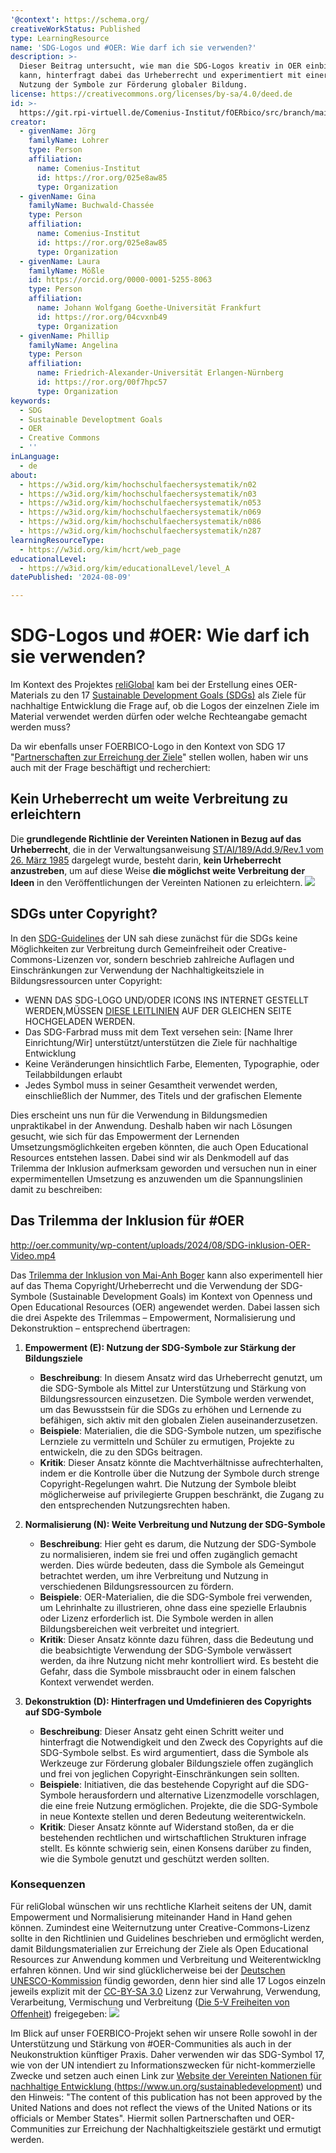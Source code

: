 ```yaml
---
'@context': https://schema.org/
creativeWorkStatus: Published
type: LearningResource
name: 'SDG-Logos und #OER: Wie darf ich sie verwenden?'
description: >-
  Dieser Beitrag untersucht, wie man die SDG-Logos kreativ in OER einbinden
  kann, hinterfragt dabei das Urheberrecht und experimentiert mit einer freieren
  Nutzung der Symbole zur Förderung globaler Bildung.
license: https://creativecommons.org/licenses/by-sa/4.0/deed.de
id: >-
  https://git.rpi-virtuell.de/Comenius-Institut/fOERbico/src/branch/main/Blog/sdg-logos.md
creator:
  - givenName: Jörg
    familyName: Lohrer
    type: Person
    affiliation:
      name: Comenius-Institut
      id: https://ror.org/025e8aw85
      type: Organization
  - givenName: Gina
    familyName: Buchwald-Chassée
    type: Person
    affiliation:
      name: Comenius-Institut
      id: https://ror.org/025e8aw85
      type: Organization
  - givenName: Laura
    familyName: Mößle
    id: https://orcid.org/0000-0001-5255-8063
    type: Person
    affiliation:
      name: Johann Wolfgang Goethe-Universität Frankfurt
      id: https://ror.org/04cvxnb49
      type: Organization
  - givenName: Phillip
    familyName: Angelina
    type: Person
    affiliation:
      name: Friedrich-Alexander-Universität Erlangen-Nürnberg
      id: https://ror.org/00f7hpc57
      type: Organization
keywords:
  - SDG
  - Sustainable Developtment Goals
  - OER
  - Creative Commons
  - ''
inLanguage:
  - de
about:
  - https://w3id.org/kim/hochschulfaechersystematik/n02
  - https://w3id.org/kim/hochschulfaechersystematik/n03
  - https://w3id.org/kim/hochschulfaechersystematik/n053
  - https://w3id.org/kim/hochschulfaechersystematik/n069
  - https://w3id.org/kim/hochschulfaechersystematik/n086
  - https://w3id.org/kim/hochschulfaechersystematik/n287
learningResourceType:
  - https://w3id.org/kim/hcrt/web_page
educationalLevel:
  - https://w3id.org/kim/educationalLevel/level_A
datePublished: '2024-08-09'

---
```



# SDG-Logos und #OER: Wie darf ich sie verwenden?

Im Kontext des Projektes [reliGlobal](https://religlobal.org/) kam bei der Erstellung eines OER-Materials zu den 17 [Sustainable Development Goals (SDGs)](https://sdgs.un.org/goals) als Ziele für nachhaltige Entwicklung die Frage auf, ob die Logos der einzelnen Ziele im Material verwendet werden dürfen oder welche Rechteangabe gemacht werden muss?

Da wir ebenfalls unser FOERBICO-Logo in den Kontext von SDG 17 "[Partnerschaften zur Erreichung der Ziele](https://17ziele.de/ziele/17.html)" stellen wollen, haben wir uns auch mit der Frage beschäftigt und recherchiert: 

## Kein Urheberrecht um weite Verbreitung zu erleichtern
Die **grundlegende Richtlinie der Vereinten Nationen in Bezug auf das Urheberrecht**, die in der Verwaltungsanweisung [ST/AI/189/Add.9/Rev.1 vom 26. März 1985](https://en.wikisource.org/wiki/Administrative_Instruction_ST/AI/189/Add.9/Rev.1) dargelegt wurde, besteht darin, **kein Urheberrecht anzustreben**, um auf diese Weise **die möglichst weite Verbreitung der Ideen** in den Veröffentlichungen der Vereinten Nationen zu erleichtern.
![](https://pad.gwdg.de/uploads/e03c822a-f84a-480d-89ad-31c44388f535.png)

## SDGs unter Copyright?
In den [SDG-Guidelines](https://www.un.org/sustainabledevelopment/wp-content/uploads/2019/01/SDG_Guidelines_AUG_2019_Final.pdf) der UN sah diese zunächst für die SDGs keine Möglichkeiten zur Verbreitung durch Gemeinfreiheit oder Creative-Commons-Lizenzen vor, sondern beschrieb zahlreiche Auflagen und Einschränkungen zur Verwendung der Nachhaltigkeitsziele in Bildungsressourcen unter Copyright:
- WENN DAS SDG-LOGO UND/ODER ICONS INS INTERNET GESTELLT WERDEN,MÜSSEN [DIESE LEITLINIEN](https://www.un.org/sustainabledevelopment/wp-content/uploads/2019/01/SDG_Guidelines_AUG_2019_Final.pdf) AUF DER GLEICHEN SEITE HOCHGELADEN WERDEN.
- Das SDG-Farbrad muss mit dem Text versehen sein: [Name Ihrer Einrichtung/Wir] unterstützt/unterstützen die Ziele für nachhaltige Entwicklung
- Keine Veränderungen hinsichtlich Farbe, Elementen, Typographie, oder Teilabbildungen erlaubt
- Jedes Symbol muss in seiner Gesamtheit verwendet werden, einschließlich der Nummer, des Titels und der grafischen Elemente

Dies erscheint uns nun für die Verwendung in Bildungsmedien unpraktikabel in der Anwendung. Deshalb haben wir nach Lösungen gesucht, wie sich für das Empowerment der Lernenden Umsetzungsmöglichkeiten ergeben könnten, die auch Open Educational Resources entstehen lassen.
Dabei sind wir als Denkmodell auf das Trilemma der Inklusion aufmerksam geworden und versuchen nun in einer expermimentellen Umsetzung es anzuwenden um die Spannungslinien damit zu beschreiben:

## Das Trilemma der Inklusion für #OER

http://oer.community/wp-content/uploads/2024/08/SDG-inklusion-OER-Video.mp4

Das [Trilemma der Inklusion von Mai-Anh Boger](https://www.inklusion-online.net/index.php/inklusion-online/article/view/413/317) kann also experimentell hier auf das Thema Copyright/Urheberrecht und die Verwendung der SDG-Symbole (Sustainable Development Goals) im Kontext von Openness und Open Educational Resources (OER) angewendet werden. Dabei lassen sich die drei Aspekte des Trilemmas – Empowerment, Normalisierung und Dekonstruktion – entsprechend übertragen:

1. **Empowerment (E): Nutzung der SDG-Symbole zur Stärkung der Bildungsziele**
    - **Beschreibung**: In diesem Ansatz wird das Urheberrecht genutzt, um die SDG-Symbole als Mittel zur Unterstützung und Stärkung von Bildungsressourcen einzusetzen. Die Symbole werden verwendet, um das Bewusstsein für die SDGs zu erhöhen und Lernende zu befähigen, sich aktiv mit den globalen Zielen auseinanderzusetzen.
    - **Beispiele**: Materialien, die die SDG-Symbole nutzen, um spezifische Lernziele zu vermitteln und Schüler zu ermutigen, Projekte zu entwickeln, die zu den SDGs beitragen.
    - **Kritik**: Dieser Ansatz könnte die Machtverhältnisse aufrechterhalten, indem er die Kontrolle über die Nutzung der Symbole durch strenge Copyright-Regelungen wahrt. Die Nutzung der Symbole bleibt möglicherweise auf privilegierte Gruppen beschränkt, die Zugang zu den entsprechenden Nutzungsrechten haben.

2. **Normalisierung (N): Weite Verbreitung und Nutzung der SDG-Symbole**
    - **Beschreibung**: Hier geht es darum, die Nutzung der SDG-Symbole zu normalisieren, indem sie frei und offen zugänglich gemacht werden. Dies würde bedeuten, dass die Symbole als Gemeingut betrachtet werden, um ihre Verbreitung und Nutzung in verschiedenen Bildungsressourcen zu fördern.
    - **Beispiele**: OER-Materialien, die die SDG-Symbole frei verwenden, um Lehrinhalte zu illustrieren, ohne dass eine spezielle Erlaubnis oder Lizenz erforderlich ist. Die Symbole werden in allen Bildungsbereichen weit verbreitet und integriert.
    - **Kritik**: Dieser Ansatz könnte dazu führen, dass die Bedeutung und die beabsichtigte Verwendung der SDG-Symbole verwässert werden, da ihre Nutzung nicht mehr kontrolliert wird. Es besteht die Gefahr, dass die Symbole missbraucht oder in einem falschen Kontext verwendet werden.

3. **Dekonstruktion (D): Hinterfragen und Umdefinieren des Copyrights auf SDG-Symbole**
    - **Beschreibung**: Dieser Ansatz geht einen Schritt weiter und hinterfragt die Notwendigkeit und den Zweck des Copyrights auf die SDG-Symbole selbst. Es wird argumentiert, dass die Symbole als Werkzeuge zur Förderung globaler Bildungsziele offen zugänglich und frei von jeglichen Copyright-Einschränkungen sein sollten.
    - **Beispiele**: Initiativen, die das bestehende Copyright auf die SDG-Symbole herausfordern und alternative Lizenzmodelle vorschlagen, die eine freie Nutzung ermöglichen. Projekte, die die SDG-Symbole in neue Kontexte stellen und deren Bedeutung weiterentwickeln.
    - **Kritik**: Dieser Ansatz könnte auf Widerstand stoßen, da er die bestehenden rechtlichen und wirtschaftlichen Strukturen infrage stellt. Es könnte schwierig sein, einen Konsens darüber zu finden, wie die Symbole genutzt und geschützt werden sollten.

### Konsequenzen
Für reliGlobal wünschen wir uns rechtliche Klarheit seitens der UN, damit Empowerment und Normalisierung miteinander Hand in Hand gehen können. Zumindest eine Weiternutzung unter Creative-Commons-Lizenz sollte in den Richtlinien und Guidelines beschrieben und ermöglicht werden, damit Bildungsmaterialien zur Erreichung der Ziele als Open Educational Resources zur Anwendung kommen und Verbreitung und Weiterentwicklng erfahren können.
Und wir sind glücklicherweise bei der [Deutschen UNESCO-Kommission](https://www.unesco.de/bildung/agenda-bildung-2030/bildung-und-die-sdgs) fündig geworden, denn hier sind alle 17 Logos einzeln jeweils explizit mit der [CC-BY-SA 3.0](https://creativecommons.org/licenses/by-sa/3.0/) Lizenz zur Verwahrung, Verwendung, Verarbeitung, Vermischung und Verbreitung ([Die 5-V Freiheiten von Offenheit](https://open-educational-resources.de/5rs-auf-deutsch/)) freigegeben:
![](https://pad.gwdg.de/uploads/71a733b2-3ba5-4265-91db-f7a4a9b43c2d.png)

Im Blick auf unser FOERBICO-Projekt sehen wir unsere Rolle sowohl in der Unterstützung und Stärkung von #OER-Communities als auch in der Neukonstruktion künftiger Praxis. Daher verwenden wir das SDG-Symbol 17, wie von der UN intendiert zu Informationszwecken für nicht-kommerzielle Zwecke und setzen auch einen Link zur [Website der Vereinten Nationen für nachhaltige Entwicklung ](https://www.un.org/sustainabledevelopment)(https://www.un.org/sustainabledevelopment) und den Hinweis:
"The content of this publication has not been approved by the United Nations and does not reflect the views of the United Nations or its officials or Member States".
Hiermit sollen Partnerschaften und OER-Communities zur Erreichung der Nachhaltigkeitsziele gestärkt und ermutigt werden. 



